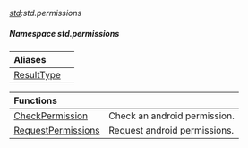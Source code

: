 _[std](../../modules/std/std-module.md):std.permissions_
##### Namespace std.permissions

| Aliases | |
|:---|:---|
| [ResultType](std-permissions-resulttype.md) |  |

| Functions | |
|:---|:---|
| [CheckPermission](std-permissions-checkpermission.md) | Check an android permission. |
| [RequestPermissions](std-permissions-requestpermissions.md) | Request android permissions. |
